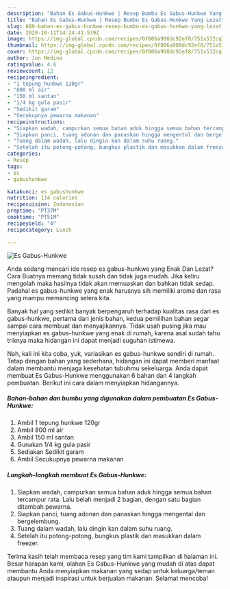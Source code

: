```yaml
---
description: "Bahan Es Gabus-Hunkwe | Resep Bumbu Es Gabus-Hunkwe Yang Lezat"
title: "Bahan Es Gabus-Hunkwe | Resep Bumbu Es Gabus-Hunkwe Yang Lezat"
slug: 689-bahan-es-gabus-hunkwe-resep-bumbu-es-gabus-hunkwe-yang-lezat
date: 2020-10-11T14:24:41.539Z
image: https://img-global.cpcdn.com/recipes/0f806a908dc92ef8/751x532cq70/es-gabus-hunkwe-foto-resep-utama.jpg
thumbnail: https://img-global.cpcdn.com/recipes/0f806a908dc92ef8/751x532cq70/es-gabus-hunkwe-foto-resep-utama.jpg
cover: https://img-global.cpcdn.com/recipes/0f806a908dc92ef8/751x532cq70/es-gabus-hunkwe-foto-resep-utama.jpg
author: Jon Medina
ratingvalue: 4.6
reviewcount: 12
recipeingredient:
- "1 tepung hunkwe 120gr"
- "800 ml air"
- "150 ml santan"
- "1/4 kg gula pasir"
- "Sedikit garam"
- "Secukupnya pewarna makanan"
recipeinstructions:
- "Siapkan wadah, campurkan semua bahan aduk hingga semua bahan tercampur rata. Lalu belah menjadi 2 bagian, dengan satu bagian ditambah pewarna."
- "Siapkan panci, tuang adonan dan panaskan hingga mengental dan bergelembung."
- "Tuang dalam wadah, lalu dingin kan dalam suhu ruang."
- "Setelah itu potong-potong, bungkus plastik dan masukkan dalam freezer."
categories:
- Resep
tags:
- es
- gabushunkwe

katakunci: es gabushunkwe 
nutrition: 114 calories
recipecuisine: Indonesian
preptime: "PT37M"
cooktime: "PT51M"
recipeyield: "4"
recipecategory: Lunch

---
```



![Es Gabus-Hunkwe](https://img-global.cpcdn.com/recipes/0f806a908dc92ef8/751x532cq70/es-gabus-hunkwe-foto-resep-utama.jpg)

Anda sedang mencari ide resep es gabus-hunkwe yang Enak Dan Lezat? Cara Buatnya memang tidak susah dan tidak juga mudah. Jika keliru mengolah maka hasilnya tidak akan memuaskan dan bahkan tidak sedap. Padahal es gabus-hunkwe yang enak harusnya sih memiliki aroma dan rasa yang mampu memancing selera kita.



Banyak hal yang sedikit banyak berpengaruh terhadap kualitas rasa dari es gabus-hunkwe, pertama dari jenis bahan, kedua pemilihan bahan segar sampai cara membuat dan menyajikannya. Tidak usah pusing jika mau menyiapkan es gabus-hunkwe yang enak di rumah, karena asal sudah tahu triknya maka hidangan ini dapat menjadi suguhan istimewa.


Nah, kali ini kita coba, yuk, variasikan es gabus-hunkwe sendiri di rumah. Tetap dengan bahan yang sederhana, hidangan ini dapat memberi manfaat dalam membantu menjaga kesehatan tubuhmu sekeluarga. Anda dapat membuat Es Gabus-Hunkwe menggunakan 6 bahan dan 4 langkah pembuatan. Berikut ini cara dalam menyiapkan hidangannya.

<!--inarticleads1-->

##### Bahan-bahan dan bumbu yang digunakan dalam pembuatan Es Gabus-Hunkwe:

1. Ambil 1 tepung hunkwe 120gr
1. Ambil 800 ml air
1. Ambil 150 ml santan
1. Gunakan 1/4 kg gula pasir
1. Sediakan Sedikit garam
1. Ambil Secukupnya pewarna makanan




<!--inarticleads2-->

##### Langkah-langkah membuat Es Gabus-Hunkwe:

1. Siapkan wadah, campurkan semua bahan aduk hingga semua bahan tercampur rata. Lalu belah menjadi 2 bagian, dengan satu bagian ditambah pewarna.
1. Siapkan panci, tuang adonan dan panaskan hingga mengental dan bergelembung.
1. Tuang dalam wadah, lalu dingin kan dalam suhu ruang.
1. Setelah itu potong-potong, bungkus plastik dan masukkan dalam freezer.




Terima kasih telah membaca resep yang tim kami tampilkan di halaman ini. Besar harapan kami, olahan Es Gabus-Hunkwe yang mudah di atas dapat membantu Anda menyiapkan makanan yang sedap untuk keluarga/teman ataupun menjadi inspirasi untuk berjualan makanan. Selamat mencoba!
